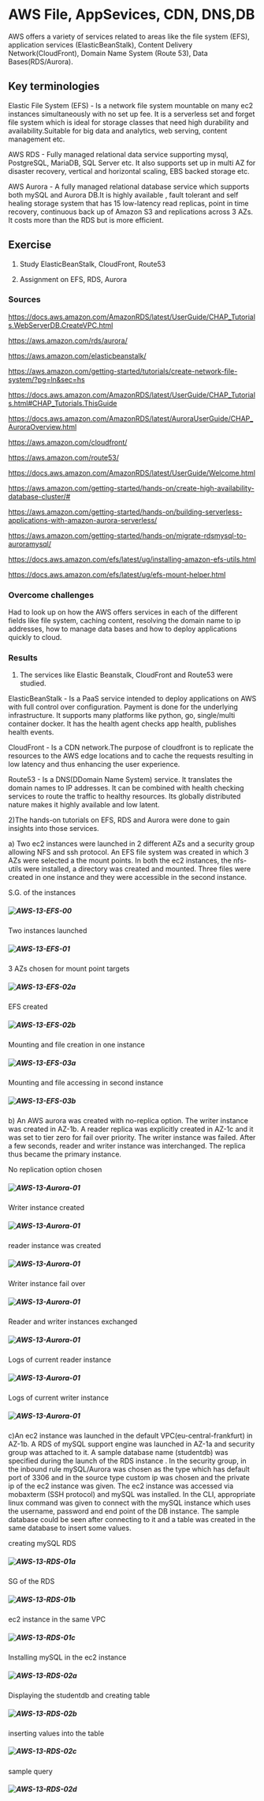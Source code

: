 # AWS File, AppSevices, CDN, DNS,DB
AWS offers a variety of services related to areas like the file system (EFS), application services (ElasticBeanStalk), Content Delivery Network(CloudFront), Domain Name System (Route 53), Data Bases(RDS/Aurora). 

## Key terminologies

Elastic File System (EFS) - Is a network file system mountable on many ec2 instances simultaneously with no set up fee. It is a serverless set and forget file system which is ideal for storage classes that need high durability and availability.Suitable for big data and analytics, web serving, content management etc. 

AWS RDS - Fully managed relational data service supporting mysql, PostgreSQL, MariaDB, SQL Server etc. It  also supports set up in multi AZ for disaster recovery, vertical and horizontal scaling, EBS backed storage etc.

AWS Aurora - A fully managed relational database service which supports both mySQL and Aurora DB.It is highly available , fault tolerant and self healing storage system that has 15 low-latency read replicas, point in time recovery, continuous back up of Amazon S3 and replications across 3 AZs. It costs more than the RDS but is more efficient.


## Exercise
1. Study ElasticBeanStalk, CloudFront, Route53

2. Assignment on EFS, RDS, Aurora
 
### Sources

https://docs.aws.amazon.com/AmazonRDS/latest/UserGuide/CHAP_Tutorials.WebServerDB.CreateVPC.html

https://aws.amazon.com/rds/aurora/

https://aws.amazon.com/elasticbeanstalk/

https://aws.amazon.com/getting-started/tutorials/create-network-file-system/?pg=ln&sec=hs

https://docs.aws.amazon.com/AmazonRDS/latest/UserGuide/CHAP_Tutorials.html#CHAP_Tutorials.ThisGuide

https://docs.aws.amazon.com/AmazonRDS/latest/AuroraUserGuide/CHAP_AuroraOverview.html

https://aws.amazon.com/cloudfront/

https://aws.amazon.com/route53/

https://docs.aws.amazon.com/AmazonRDS/latest/UserGuide/Welcome.html

https://aws.amazon.com/getting-started/hands-on/create-high-availability-database-cluster/#

https://aws.amazon.com/getting-started/hands-on/building-serverless-applications-with-amazon-aurora-serverless/

https://aws.amazon.com/getting-started/hands-on/migrate-rdsmysql-to-auroramysql/

https://docs.aws.amazon.com/efs/latest/ug/installing-amazon-efs-utils.html

https://docs.aws.amazon.com/efs/latest/ug/efs-mount-helper.html



### Overcome challenges
Had to look up on how the AWS offers services in each of the different fields like file system, caching content, resolving the domain name to ip addresses, how to manage data bases and how to deploy applications quickly to cloud.


### Results
1) The services like Elastic Beanstalk, CloudFront and Route53 were studied. 

ElasticBeanStalk - Is a PaaS service intended to deploy applications on AWS with full control over configuration. Payment is done for the underlying infrastructure. It supports many platforms like python, go, single/multi container docker. It has the health agent checks app health, publishes health events.

CloudFront - Is a CDN network.The purpose of cloudfront is to replicate the resources to the AWS edge locations and to cache the requests resulting in low latency and thus enhancing the user experience. 

Route53 - Is a DNS(DDomain Name System) service. It translates the domain names to IP addresses. It can be combined with health checking services to route the traffic to healthy resources. Its globally distributed nature makes it highly available and low latent.

2)The hands-on tutorials on EFS, RDS and Aurora were done to gain insights into those services.

a) Two ec2 instances were launched in 2 different AZs and  a security group allowing NFS and ssh protocol. An EFS file system was created in which 3 AZs were selected a the mount points. In both the  ec2 instances, the nfs-utils were installed, a directory was created and mounted. Three files were created in one instance and they were accessible in the second instance.  

S.G. of the instances
##### ![AWS-13-EFS-00](https://github.com/Techgrounds-Cloud-9/cloud-9-jsm-1985/blob/main/00_includes/Week-06/AWS-13/EFS/00-SGOfec1-AZ1a.PNG)

Two instances launched
##### ![AWS-13-EFS-01](https://github.com/Techgrounds-Cloud-9/cloud-9-jsm-1985/blob/main/00_includes/Week-06/AWS-13/EFS/01-LaunchTwoInstancesIn2AZs-WithNFS-SG.PNG)

3 AZs chosen for mount point targets
##### ![AWS-13-EFS-02a](https://github.com/Techgrounds-Cloud-9/cloud-9-jsm-1985/blob/main/00_includes/Week-06/AWS-13/EFS/02a-ChooseEFS-SGIN3AZs.PNG)

EFS created
##### ![AWS-13-EFS-02b](https://github.com/Techgrounds-Cloud-9/cloud-9-jsm-1985/blob/main/00_includes/Week-06/EFS/02b-EFSCreated.PNG)

Mounting and file creation in one instance
##### ![AWS-13-EFS-03a](https://github.com/Techgrounds-Cloud-9/cloud-9-jsm-1985/blob/main/00_includes/Week-06/EFS/03a-efs-instance01-3filesCreated.PNG)

Mounting and file accessing in second instance
##### ![AWS-13-EFS-03b](https://github.com/Techgrounds-Cloud-9/cloud-9-jsm-1985/blob/main/00_includes/Week-06/EFS/03b-3filesaccessibleInserver.PNG)


b) An AWS aurora was created with no-replica option. The writer instance was created in AZ-1b. A reader replica was explicitly created in AZ-1c and it was set to tier zero for fail over priority. The writer instance was failed. After a few seconds, reader and writer instance was interchanged. The replica thus became the primary instance.  

No replication option chosen
##### ![AWS-13-Aurora-01](https://github.com/Techgrounds-Cloud-9/cloud-9-jsm-1985/blob/main/00_includes/Week-06/Aurora/01-NoReplicaOptionChosen.PNG)

Writer instance created 
##### ![AWS-13-Aurora-01](https://github.com/Techgrounds-Cloud-9/cloud-9-jsm-1985/blob/main/00_includes/Week-06/Aurora/02-WriterinstanceInAZ1b.PNG)

reader instance was created
##### ![AWS-13-Aurora-01](https://github.com/Techgrounds-Cloud-9/cloud-9-jsm-1985/blob/main/00_includes/Week-06/Aurora/03-readerInstanceCreated-tierzerowassetduringcreation-AZ1aChosen.PNG)

Writer instance fail over
##### ![AWS-13-Aurora-01](https://github.com/Techgrounds-Cloud-9/cloud-9-jsm-1985/blob/main/00_includes/Week-06/Aurora/04-FailWriterInstance.PNG)

Reader and writer instances exchanged
##### ![AWS-13-Aurora-01](https://github.com/Techgrounds-Cloud-9/cloud-9-jsm-1985/blob/main/00_includes/Week-06/Aurora/05a-ReaderAndWriterInterchanged.PNG)

Logs of current reader instance 
##### ![AWS-13-Aurora-01](https://github.com/Techgrounds-Cloud-9/cloud-9-jsm-1985/blob/main/00_includes/Week-06/Aurora/05b-LogofCurrentReaderInstance.PNG)

Logs of current writer instance
##### ![AWS-13-Aurora-01](https://github.com/Techgrounds-Cloud-9/cloud-9-jsm-1985/blob/main/00_includes/Week-06/Aurora/05c-LogOfCurrentWriterInstance.PNG)

c)An ec2 instance was launched in the default VPC(eu-central-frankfurt) in AZ-1b. A RDS of mySQL support engine was launched in AZ-1a and security group was attached to it. A sample database name (studentdb) was specified during the launch of the RDS instance . In the security group, in the inbound rule mySQL/Aurora was chosen as the type which has default port of 3306 and in the source type custom ip was chosen and the private ip of the ec2 instance was given. The ec2 instance was accessed via mobaxterm (SSH protocol) and mySQL was installed. In the CLI, appropriate linux command was given to connect with the mySQL instance which uses the username, password and end point of the DB instance. The sample database could be seen after connecting to it and a table was created in the same database to insert some values. 

creating mySQL RDS
##### ![AWS-13-RDS-01a](https://github.com/Techgrounds-Cloud-9/cloud-9-jsm-1985/blob/main/00_includes/Week-06/RDS/01a-mySQL-RDS-Created.PNG)

SG of the RDS
##### ![AWS-13-RDS-01b](https://github.com/Techgrounds-Cloud-9/cloud-9-jsm-1985/blob/main/00_includes/Week-06/RDS/01b-SGOfmySQLRDS.PNG)

ec2 instance in the same VPC
##### ![AWS-13-RDS-01c](https://github.com/Techgrounds-Cloud-9/cloud-9-jsm-1985/blob/main/00_includes/Week-06/RDS/01c-ec2InSameVPC.PNG)

Installing mySQL in the ec2 instance
##### ![AWS-13-RDS-02a](https://github.com/Techgrounds-Cloud-9/cloud-9-jsm-1985/blob/main/00_includes/Week-06/RDS/02a-installmysql.PNG)

Displaying the studentdb and creating table
##### ![AWS-13-RDS-02b](https://github.com/Techgrounds-Cloud-9/cloud-9-jsm-1985/blob/main/00_includes/Week-06/RDS/02b-enteringmySQL-displayStudentdb.PNG)

inserting values into the table
##### ![AWS-13-RDS-02c](https://github.com/Techgrounds-Cloud-9/cloud-9-jsm-1985/blob/main/00_includes/Week-06/RDS/02c-valueInsertion.PNG)

sample query
##### ![AWS-13-RDS-02d](https://github.com/Techgrounds-Cloud-9/cloud-9-jsm-1985/blob/main/00_includes/Week-06/RDS/02d-samplequery.PNG)